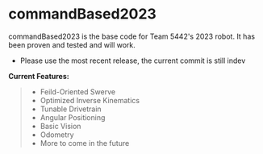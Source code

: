 # commandBased2023

commandBased2023 is the base code for Team 5442's 2023 robot. It has been proven and tested and will work. 

* Please use the most recent release, the current commit is still indev 
 
**Current Features:**
 
>* Feild-Oriented Swerve
>* Optimized Inverse Kinematics 
>* Tunable Drivetrain
>* Angular Positioning 
>* Basic Vision
>* Odometry
>* More to come in the future


